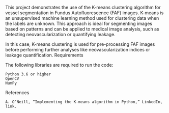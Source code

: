 This project demonstrates the use of the K-means clustering algorithm for vessel segmentation in Fundus Autofluorescence (FAF) images. K-means is an unsupervised machine learning method used for clustering data when the labels are unknown. This approach is ideal for segmenting images based on patterns and can be applied to medical image analysis, such as detecting neovascularization or quantifying leakage.

In this case, K-means clustering is used for pre-processing FAF images before performing further analyses like neovascularization indices or leakage quantification.
Requirements

The following libraries are required to run the code:

    Python 3.6 or higher
    OpenCV
    NumPy
References

    A. O’Neill, “Implementing the K-means algorithm in Python,” LinkedIn, link.
